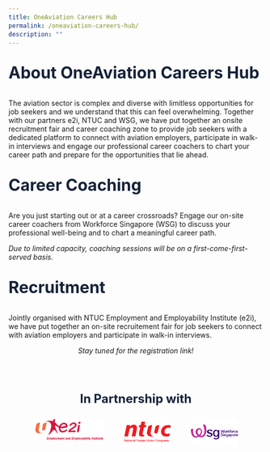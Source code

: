 ```yaml
---
title: OneAviation Careers Hub
permalink: /oneaviation-careers-hub/
description: ""
---
```

<p style="color: #152238; font-size: 2rem;font-weight :bold;">About OneAviation Careers Hub</p>
<p style="font-size:normal;">The aviation sector is complex and diverse with limitless opportunities for job seekers and we understand that this can feel overwhelming. Together with our partners e2i, NTUC and WSG, we have put together an onsite recruitment fair and career coaching zone to provide job seekers with a dedicated platform to connect with aviation employers, participate in walk-in interviews and engage our professional career coachers to chart your career path and prepare for the opportunities that lie ahead.</p>

<p style="color: #152238; font-size: 2rem;font-weight :bold;">Career Coaching</p>
<p style="font-size:normal;">Are you just starting out or at a career crossroads?  Engage our on-site career coachers from Workforce Singapore (WSG) to discuss your professional well-being and to chart a meaningful career path. </p>
<p style="font-style:italic;">Due to limited capacity, coaching sessions will be on a first-come-first-served basis.</p>

<p style="color: #152238; font-size: 2rem;font-weight :bold;">Recruitment</p>
<p>Jointly organised with NTUC Employment and Employability Institute (e2i), we have put together an on-site recruitement fair for job seekers to connect with aviation employers and participate in walk-in interviews.</p>

<!-- <center><a href="https://event.e2i.com.sg/web/OAC2023" rel="noopener noreferrer" target="_blank" style="font-size: 0.75rem; padding: 0.75rem; padding-left: 1.5rem; padding-right: 1.5rem; background: #152238; color: white;border-radius: 0; text-decoration:none;">REGISTER NOW</a></center> -->

<p style="text-align: center; font-style: italic;">Stay tuned for the registration link!</p>

<p style="color: #152238; font-size: 1.5rem;font-weight :bold; text-align:center;padding-top: 3rem;">In Partnership with</p>

<div style="display: flex; flex-direction: row;margin-bottom: 4rem; width:80%; margin:auto;gap:10%;">
	<div style="flex: 1.5;"><img src="/images/e2iimg.png" alt="e2i"></div>
	<div style="flex: 1;"><img src="/images/ntuc-logo.png" alt="e2i"></div>
<div style="flex: 1;"><img src="/images/wsgimg.png" alt="wsg"></div>
	</div>

<style>a::after {content: none !important;} #main-content .bp-section.bp-section-pagetitle, .bottom-navigation a {background-color: #153821 !important;}</style>